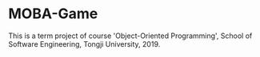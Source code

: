 # MOBA-Game
This is a term project of course 'Object-Oriented Programming', School of Software Engineering, Tongji University, 2019.
